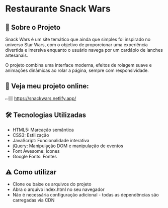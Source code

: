 # Restaurante Snack Wars 

## 🍔 Sobre o Projeto

Snack Wars é um site temático que ainda que simples foi inspirado no universo Star Wars, com o objetivo de proporcionar uma experiência divertida e imersiva enquanto o usuário navega por um cardápio de lanches artesanais.

O projeto combina uma interface moderna, efeitos de rolagem suave e animações dinâmicas ao rolar a página, sempre com responsividade.



## 🔎 Veja meu projeto online: 

👉🏽 https://snackwars.netlify.app/



## 🛠️ Tecnologias Utilizadas 

- HTML5: Marcação semântica
- CSS3: Estilização
- JavaScript: Funcionalidade interativa
- jQuery: Manipulação DOM e manipulação de eventos
- Font Awesome: Ícones
- Google Fonts: Fontes

## ⚠️ Como utilizar

- Clone ou baixe os arquivos do projeto
- Abra o arquivo index.html no seu navegador
- Não é necessária configuração adicional - todas as dependências são carregadas via CDN
